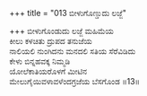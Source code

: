 +++
title = "013 ಬೀಳುಗೊಣ್ಡುದು ಲಜ್ಜೆ"

+++
ಬೀಳುಗೊಂಡುದು ಲಜ್ಜೆ ಮಹಿಮೆಯ  
ಕೀಲು ಕಳಚಿತು ದ್ರುಪದ ತನುಜೆಯ  
ನಾಲಿಯಲಿ ನುಂಗಿದನು ಮನದಲಿ ಸತಿಯ ಸೆರೆವಿಡಿದು  
ಕೇಳು ಬಿನ್ನಹವಕ್ಕ ನಿಮ್ಮಡಿ   
ಯೋಲೆಕಾತಿಯರೊಳಗೆ ಮೀಟಿನ  
ಮೇಲುಗೈಯಿವಳಾವಳೆಂದಗ್ರಜೆಯ ಬೆಸಗೊಂಡ      ॥13॥